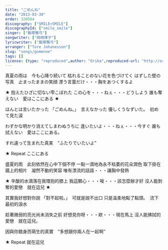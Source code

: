 ```yaml
---
title: "ごめんね"
date: "2013-03-30"
order: 320504
discography: ["SMILE×SMILE"]
discographyId: ["smile_smile"]
singer: ["飯塚雅弓"]
songwriter: ["岡崎律子"]
lyricwriter: ["飯塚雅弓"]
arranger: ["Tore Johanesson"]
slug: "songs/gomenne"
tags: []
license: {type: "reproduced",author: "Orika",reproduced-url: "http://orikamushi.myweb.hinet.net",reproduced-website: "織歌蟲"}
---
```


真夏の雨は　今も心降り続いて 
枯れることのない花を色づけてく 
はずした壁の写真　止まったままの笑顔 
漂う言葉だけ・・・胸をあつくするよ

★ 抱えたひざに切ない雫こぼれた 
この心を・・・ねぇ・・・どうしよう 
誰も奪えない　愛はここにある ★ 

ほんとは言いたかった 
「ごめんね。」　言えなかった 
優しくうなずいた。　初めて見た涙 

わずかな明かり消えてしまわぬうちに 
逢いたいよ・・・ねぇ・・・今すぐ 
誰も拭えない　愛はここにある。 

すれ違って生まれた真実　“ふたりでいたいよ”

★ Repeat
ここにある

盛夏的雨　此刻依然在心中下個不停
一點一滴地為永不枯萎的花朵潤色
取下掛在牆上的相片　凝然不動的笑容
唯有漂流的話語・・・讓胸中發熱

★ 辛酸的水滴落在我環抱的膝上
我這顆心・・・唉・・・該怎麼辦才好
沒人能剝奪的愛戀　就在這兒 ★ 

其實我好想對你說
「對不起啦。」　可就是說不出口
只是溫柔地點了點頭。　流下最初的淚水

趁著微弱的亮光尚未消失之前
好想見你呀・・・欸・・・現在馬上
沒人能拂拭的愛戀　就在這兒。 

因與你錯身而萌生的真實　“多想跟你兩人在一起啊”

★ Repeat
就在這兒
